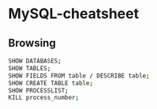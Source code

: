 # MySQL-cheatsheet

## Browsing
```bash
SHOW DATABASES;
SHOW TABLES;
SHOW FIELDS FROM table / DESCRIBE table;
SHOW CREATE TABLE table;
SHOW PROCESSLIST;
KILL process_number;
```
